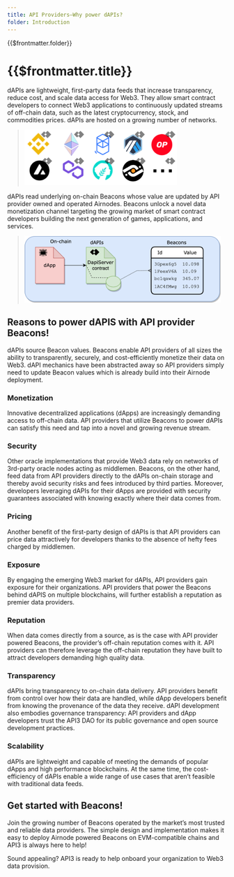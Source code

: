 ```yaml
---
title: API Providers—Why power dAPIs?
folder: Introduction
---
```


<TitleSpan>{{$frontmatter.folder}}</TitleSpan>

# {{$frontmatter.title}}

<VersionWarning/>

<TocHeader />
<TOC class="table-of-contents" :include-level="[2,3]" />

dAPIs are lightweight, first-party data feeds that increase transparency, reduce
cost, and scale data access for Web3. They allow smart contract developers to
connect Web3 applications to continuously updated streams of off-chain data,
such as the latest cryptocurrency, stock, and commodities prices. dAPIs are
hosted on a growing number of networks.

> <img src="../assets/images/why-power-beacons.png" width="350px"/>

dAPIs read underlying on-chain Beacons whose value are updated by API provider
owned and operated Airnodes. Beacons unlock a novel data monetization channel
targeting the growing market of smart contract developers building the next
generation of games, applications, and services.

> <img src="../assets/images/dapp-beacon.png" width="450px"/>

## Reasons to power dAPIS with API provider Beacons!

dAPIs source Beacon values. Beacons enable API providers of all sizes the
ability to transparently, securely, and cost-efficiently monetize their data on
Web3. dAPI mechanics have been abstracted away so API providers simply need to
update Beacon values which is already build into their Airnode deployment.

### Monetization

Innovative decentralized applications (dApps) are increasingly demanding access
to off-chain data. API providers that utilize Beacons to power dAPIs can satisfy
this need and tap into a novel and growing revenue stream.

### Security

Other oracle implementations that provide Web3 data rely on networks of
3rd-party oracle nodes acting as middlemen. Beacons, on the other hand, feed
data from API providers directly to the dAPIs on-chain storage and thereby avoid
security risks and fees introduced by third parties. Moreover, developers
leveraging dAPIs for their dApps are provided with security guarantees
associated with knowing exactly where their data comes from.

### Pricing

Another benefit of the first-party design of dAPIs is that API providers can
price data attractively for developers thanks to the absence of hefty fees
charged by middlemen.

### Exposure

By engaging the emerging Web3 market for dAPIs, API providers gain exposure for
their organizations. API providers that power the Beacons behind dAPIS on
multiple blockchains, will further establish a reputation as premier data
providers.

### Reputation

When data comes directly from a source, as is the case with API provider powered
Beacons, the provider’s off-chain reputation comes with it. API providers can
therefore leverage the off-chain reputation they have built to attract
developers demanding high quality data.

### Transparency

dAPIs bring transparency to on-chain data delivery. API providers benefit from
control over how their data are handled, while dApp developers benefit from
knowing the provenance of the data they receive. dAPI development also embodies
governance transparency: API providers and dApp developers trust the API3 DAO
for its public governance and open source development practices.

### Scalability

dAPIs are lightweight and capable of meeting the demands of popular dApps and
high performance blockchains. At the same time, the cost-efficiency of dAPIs
enable a wide range of use cases that aren’t feasible with traditional data
feeds.

## Get started with Beacons!

Join the growing number of Beacons operated by the market’s most trusted and
reliable data providers. The simple design and implementation makes it easy to
deploy Airnode powered Beacons on EVM-compatible chains and API3 is always here
to help!

Sound appealing? API3 is ready to help onboard your organization to Web3 data
provision.
